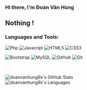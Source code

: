 ### Hi there, I'm Đoàn Văn Hùng

## Nothing !

### Languages and Tools:

![Php](https://img.shields.io/badge/-PHP-000000?style=flat&logo=php)
![Javacript](https://img.shields.io/badge/-JAVASCRIPT-000000?style=flat&logo=JAVASCRIPT)
![HTML5](https://img.shields.io/badge/-HTML5-000000?style=flat&logo=HTML5)
![CSS3](https://img.shields.io/badge/-CSS3-000000?style=flat&logo=CSS3)

![Bootstrap](https://img.shields.io/badge/-Bootstrap-000000?style=flat&logo=bootstrap)
![MySQL](https://img.shields.io/badge/-MySQL-000000?style=flat&logo=MySQL)
![GitHub](https://img.shields.io/badge/-GitHub-000000?style=flat&logo=github&logoColor=FFFFFF)
![Git](https://img.shields.io/badge/-Git-000000?style=flat&logo=git&logoColor=F05032)

<br />
<br />

<img align="left" alt="doanvanhung9x's GitHub Stats" src="https://github-readme-stats.vercel.app/api?username=doanvanhung9x&show_icons=true" />
<br/>
<img align="left" alt="doanvanhung9x's Languages" src="https://github-readme-stats.vercel.app/api/top-langs/?username=doanvanhung9x" />
